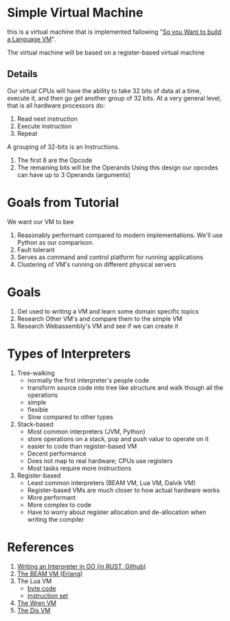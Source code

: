 # Simple Virtual Machine

this is a virtual machine that is implemented fallowing "[So you Want to build a Language VM](https://blog.subnetzero.io/post/building-language-vm-part-01/)".

The virtual machine will be based on a register-based virtual machine

## Details

Our virtual CPUs will have the ability to take 32 bits of data at a time, execute
it, and then go get another group of 32 bits. At a very general level, that is
all hardware processors do:

1. Read next instruction
2. Execute instruction
3. Repeat

A grouping of 32-bits is an Instructions.
1. The first 8 are the Opcode
2. The remaining bits will be the Operands
Using this design our opcodes can have up to 3 Operands (arguments)

# Goals from Tutorial
We want our VM to bee

1. Reasonably performant compared to modern implementations. We'll use Python as our comparison.
2. Fault tolerant
3. Serves as command and control platform for running applications
4. Clustering of VM's running on different physical servers

# Goals

1. Get used to writing a VM and learn some domain specific topics
2. Research Other VM's and compare them to the simple VM
3. Research Webassembly's VM and see if we can create it

# Types of Interpreters

1. Tree-walking
    - normally the first interpreter's people code
    - transform source code into tree like structure and walk though all the
      operations
    - simple
    - flexible
    - Slow compared to other types
2. Stack-based
    - Most common interpreters (JVM, Python)
    - store operations on a stack, pop and push value to operate on it
    - easier to code than register-based VM
    - Decent performance
    - Does not map to real hardware; CPUs use registers
    - Most tasks require more instructions
3. Register-based
    - Least common interpreters (BEAM VM, Lua VM, Dalvik VM)
    - Register-based VMs are much closer to how actual hardware works
    - More performant
    - More complex to code
    - Have to worry about register allocation and de-allocation when writing the compiler

# References

1. [Writing an Interpreter in GO (in RUST, Github)](https://github.com/Rydgel/monkey-rust)
2. [The BEAM VM (Erlang)](https://en.wikipedia.org/wiki/BEAM_(Erlang_virtual_machine))
3. The Lua VM
    - [byte code](http://files.catwell.info/misc/mirror/lua-5.2-bytecode-vm-dirk-laurie/lua52vm.html) 
    - [Instruction set](http://luaforge.net/docman/83/98/ANoFrillsIntroToLua51VMInstructions.pdf)
4. [The Wren VM](https://github.com/munificent/wren)
5. [The Dis VM](http://www.vitanuova.com/inferno/papers/dis.html)